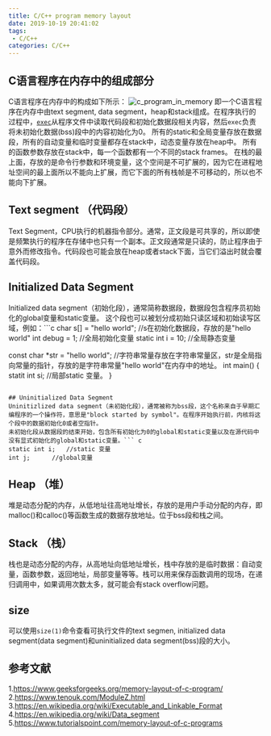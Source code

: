 ```yaml
---
title: C/C++ program memory layout
date: 2019-10-19 20:41:02
tags:
 - C/C++
categories: C/C++
---
```


## C语言程序在内存中的组成部分
C语言程序在内存中的构成如下所示：
![c_program_in_memory](c_in_memory.jpg)
即一个C语言程序在内存中由text segment, data segment，heap和stack组成。在程序执行的过程中，[`exec`]()从程序文件中读取代码段和初始化数据段相关内容，然后`exec`负责将未初始化数据(bss)段中的内容初始化为0。
所有的static和全局变量存放在数据段，所有的自动变量和临时变量都存在stack中，动态变量存放在heap中。
所有的函数参数存放在stack中，每一个函数都有一个不同的stack frames。
在栈的最上面，存放的是命令行参数和环境变量，这个空间是不可扩展的，因为它在进程地址空间的最上面所以不能向上扩展，而它下面的所有栈帧是不可移动的，所以也不能向下扩展。

## Text segment （代码段）
Text Segment，CPU执行的机器指令部分。通常，正文段是可共享的，所以即使是频繁执行的程序在存储中也只有一个副本。正文段通常是只读的，防止程序由于意外而修改指令。代码段也可能会放在heap或者stack下面，当它们溢出时就会覆盖代码段。

## Initialized Data Segment
Initialized data segment（初始化段），通常简称数据段，数据段包含程序员初始化的global变量和static变量。
这个段也可以被划分成初始只读区域和初始读写区域，例如：```c
char s[] = "hello world";   //s在初始化数据段，存放的是"hello world"
int debug = 1;      //全局初始化变量
static int i = 10;  //全局静态变量

const char *str = "hello world";    //字符串常量存放在字符串常量区，str是全局指向常量的指针，存放的是字符串常量"hello world"在内存中的地址。
int main()
{
    statit int si;  //局部static 变量。
}
```

## Uninitialized Data Segment
Uninitizlized data segment（未初始化段），通常被称为bss段，这个名称来自于早期汇编程序的一个操作符，意思是"block started by symbol"。在程序开始执行前，内核将这个段中的数据初始化0或者空指针。
未初始化段从数据段的结束开始，包含所有初始化为0的global和static变量以及在源代码中没有显式初始化的global和static变量。``` c
static int i;   //static 变量
int j;      //global变量
```

## Heap （堆）
堆是动态分配的内存，从低地址往高地址增长，存放的是用户手动分配的内存，即malloc()和calloc()等函数生成的数据存放地址。位于bss段和栈之间。

## Stack （栈）
栈也是动态分配的内存，从高地址向低地址增长，栈中存放的是临时数据：自动变量，函数参数，返回地址，局部变量等等。栈可以用来保存函数调用的现场，在递归调用中，如果调用次数太多，就可能会有stack overflow问题。


## size
可以使用`size(1)`命令查看可执行文件的text segmen, initialized data segment(data segment)和uninitialized data segment(bss)段的大小。

## 参考文献
1.https://www.geeksforgeeks.org/memory-layout-of-c-program/
2.https://www.tenouk.com/ModuleZ.html
3.https://en.wikipedia.org/wiki/Executable_and_Linkable_Format
4.https://en.wikipedia.org/wiki/Data_segment
5.https://www.tutorialspoint.com/memory-layout-of-c-programs
